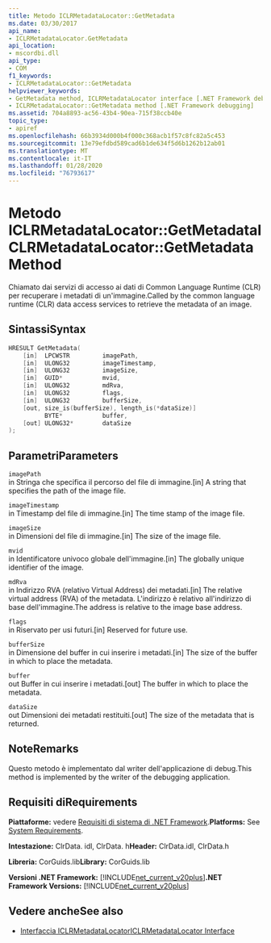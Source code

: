 ```yaml
---
title: Metodo ICLRMetadataLocator::GetMetadata
ms.date: 03/30/2017
api_name:
- ICLRMetadataLocator.GetMetadata
api_location:
- mscordbi.dll
api_type:
- COM
f1_keywords:
- ICLRMetadataLocator::GetMetadata
helpviewer_keywords:
- GetMetadata method, ICLRMetadataLocator interface [.NET Framework debugging]
- ICLRMetadataLocator::GetMetadata method [.NET Framework debugging]
ms.assetid: 704a8893-ac56-43b4-90ea-715f38ccb40e
topic_type:
- apiref
ms.openlocfilehash: 66b3934d000b4f000c368acb1f57c8fc82a5c453
ms.sourcegitcommit: 13e79efdbd589cad6b1de634f5d6b1262b12ab01
ms.translationtype: MT
ms.contentlocale: it-IT
ms.lasthandoff: 01/28/2020
ms.locfileid: "76793617"
---
```

# <a name="iclrmetadatalocatorgetmetadata-method"></a><span data-ttu-id="26257-102">Metodo ICLRMetadataLocator::GetMetadata</span><span class="sxs-lookup"><span data-stu-id="26257-102">ICLRMetadataLocator::GetMetadata Method</span></span>
<span data-ttu-id="26257-103">Chiamato dai servizi di accesso ai dati di Common Language Runtime (CLR) per recuperare i metadati di un'immagine.</span><span class="sxs-lookup"><span data-stu-id="26257-103">Called by the common language runtime (CLR) data access services to retrieve the metadata of an image.</span></span>  
  
## <a name="syntax"></a><span data-ttu-id="26257-104">Sintassi</span><span class="sxs-lookup"><span data-stu-id="26257-104">Syntax</span></span>  
  
```cpp  
HRESULT GetMetadata(  
    [in]  LPCWSTR         imagePath,  
    [in]  ULONG32         imageTimestamp,  
    [in]  ULONG32         imageSize,  
    [in]  GUID*           mvid,  
    [in]  ULONG32         mdRva,  
    [in]  ULONG32         flags,  
    [in]  ULONG32         bufferSize,  
    [out, size_is(bufferSize), length_is(*dataSize)]  
          BYTE*           buffer,  
    [out] ULONG32*        dataSize  
);  
```  
  
## <a name="parameters"></a><span data-ttu-id="26257-105">Parametri</span><span class="sxs-lookup"><span data-stu-id="26257-105">Parameters</span></span>  
 `imagePath`  
 <span data-ttu-id="26257-106">in Stringa che specifica il percorso del file di immagine.</span><span class="sxs-lookup"><span data-stu-id="26257-106">[in] A string that specifies the path of the image file.</span></span>  
  
 `imageTimestamp`  
 <span data-ttu-id="26257-107">in Timestamp del file di immagine.</span><span class="sxs-lookup"><span data-stu-id="26257-107">[in] The time stamp of the image file.</span></span>  
  
 `imageSize`  
 <span data-ttu-id="26257-108">in Dimensioni del file di immagine.</span><span class="sxs-lookup"><span data-stu-id="26257-108">[in] The size of the image file.</span></span>  
  
 `mvid`  
 <span data-ttu-id="26257-109">in Identificatore univoco globale dell'immagine.</span><span class="sxs-lookup"><span data-stu-id="26257-109">[in] The globally unique identifier of the image.</span></span>  
  
 `mdRva`  
 <span data-ttu-id="26257-110">in Indirizzo RVA (relativo Virtual Address) dei metadati.</span><span class="sxs-lookup"><span data-stu-id="26257-110">[in] The relative virtual address (RVA) of the metadata.</span></span> <span data-ttu-id="26257-111">L'indirizzo è relativo all'indirizzo di base dell'immagine.</span><span class="sxs-lookup"><span data-stu-id="26257-111">The address is relative to the image base address.</span></span>  
  
 `flags`  
 <span data-ttu-id="26257-112">in Riservato per usi futuri.</span><span class="sxs-lookup"><span data-stu-id="26257-112">[in] Reserved for future use.</span></span>  
  
 `bufferSize`  
 <span data-ttu-id="26257-113">in Dimensione del buffer in cui inserire i metadati.</span><span class="sxs-lookup"><span data-stu-id="26257-113">[in] The size of the buffer in which to place the metadata.</span></span>  
  
 `buffer`  
 <span data-ttu-id="26257-114">out Buffer in cui inserire i metadati.</span><span class="sxs-lookup"><span data-stu-id="26257-114">[out] The buffer in which to place the metadata.</span></span>  
  
 `dataSize`  
 <span data-ttu-id="26257-115">out Dimensioni dei metadati restituiti.</span><span class="sxs-lookup"><span data-stu-id="26257-115">[out] The size of the metadata that is returned.</span></span>  
  
## <a name="remarks"></a><span data-ttu-id="26257-116">Note</span><span class="sxs-lookup"><span data-stu-id="26257-116">Remarks</span></span>  
 <span data-ttu-id="26257-117">Questo metodo è implementato dal writer dell'applicazione di debug.</span><span class="sxs-lookup"><span data-stu-id="26257-117">This method is implemented by the writer of the debugging application.</span></span>  
  
## <a name="requirements"></a><span data-ttu-id="26257-118">Requisiti di</span><span class="sxs-lookup"><span data-stu-id="26257-118">Requirements</span></span>  
 <span data-ttu-id="26257-119">**Piattaforme:** vedere [Requisiti di sistema di .NET Framework](../../../../docs/framework/get-started/system-requirements.md).</span><span class="sxs-lookup"><span data-stu-id="26257-119">**Platforms:** See [System Requirements](../../../../docs/framework/get-started/system-requirements.md).</span></span>  
  
 <span data-ttu-id="26257-120">**Intestazione:** ClrData. idl, ClrData. h</span><span class="sxs-lookup"><span data-stu-id="26257-120">**Header:** ClrData.idl, ClrData.h</span></span>  
  
 <span data-ttu-id="26257-121">**Libreria:** CorGuids.lib</span><span class="sxs-lookup"><span data-stu-id="26257-121">**Library:** CorGuids.lib</span></span>  
  
 <span data-ttu-id="26257-122">**Versioni .NET Framework:** [!INCLUDE[net_current_v20plus](../../../../includes/net-current-v20plus-md.md)]</span><span class="sxs-lookup"><span data-stu-id="26257-122">**.NET Framework Versions:** [!INCLUDE[net_current_v20plus](../../../../includes/net-current-v20plus-md.md)]</span></span>  
  
## <a name="see-also"></a><span data-ttu-id="26257-123">Vedere anche</span><span class="sxs-lookup"><span data-stu-id="26257-123">See also</span></span>

- [<span data-ttu-id="26257-124">Interfaccia ICLRMetadataLocator</span><span class="sxs-lookup"><span data-stu-id="26257-124">ICLRMetadataLocator Interface</span></span>](iclrmetadatalocator-interface.md)
